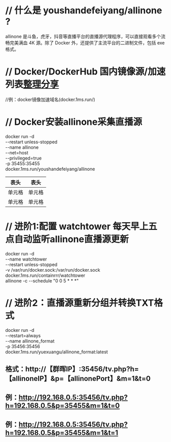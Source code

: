 #    //  什么是 youshandefeiyang/allinone ?

allinone 是斗鱼，虎牙，抖音等直播平台的直播源代理程序，可以直接观看多个流畅完美满血 4K 源。除了 Docker 外，还提供了主流平台的二进制文件，包括 exe 格式。

#   //   Docker/DockerHub 国内镜像源/加速列表[整理分享](https://www.xuxlc.cn/article/details-40.html)


  //例：docker镜像加速域名(docker.1ms.run/)


#  //    Docker安装allinone采集直播源


docker run -d \
   --restart unless-stopped \
   --name allinone \
   --net=host \
   --privileged=true \
   -p 35455:35455 \
   docker.1ms.run/youshandefeiyang/allinone




|  表头   | 表头  |
|  ----  | ----  |
| 单元格  | 单元格 |
| 单元格  | 单元格 |
   


#  //	进阶1:配置 watchtower 每天早上五点自动监听allinone直播源更新

  
docker run -d \
   --name watchtower \
   --restart unless-stopped \
   -v /var/run/docker.sock:/var/run/docker.sock \
   docker.1ms.run/containrrr/watchtower \
   allinone -c --schedule "0 0 5 * * *"



#  //	进阶2：直播源重新分组并转换TXT格式


docker run -d \
   --restart=always \
   --name allinone_format \
   -p 35456:35456 \
   docker.1ms.run/yuexuangu/allinone_format:latest




##	格式：http://【群晖IP】:35456/tv.php?h=【allinoneIP】&p=【allinonePort】&m=1&t=0

##	例：http://192.168.0.5:35456/tv.php?h=192.168.0.5&p=35455&m=1&t=0

##	例：http://192.168.0.5:35456/tv.php?h=192.168.0.5&p=35455&m=1&t=1











